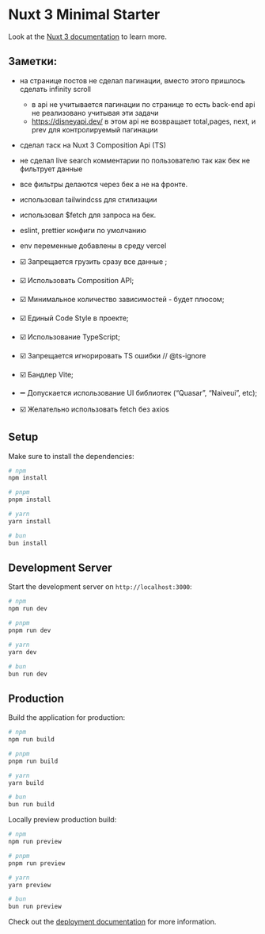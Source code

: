 # Nuxt 3 Minimal Starter

Look at the [Nuxt 3 documentation](https://nuxt.com/docs/getting-started/introduction) to learn more.

## Заметки:

- на странице постов не сделал пагинации, вместо этого пришлось сделать infinity scroll
    - в api не учитывается пагинации по странице то есть back-end api не реализовано учитывая эти задачи
    - https://disneyapi.dev/ в этом api не возвращает total,pages, next, и prev для контролируемый пагинации
- сделал таск на Nuxt 3 Composition Api (TS)
- не сделал live search комментарии по пользователю так как бек не фильтрует данные
- все фильтры делаются через бек а не на фронте.
- использовал tailwindcss для стилизации
- использовал $fetch для запроса на бек.
- eslint, prettier конфиги по умолчанию
- env переменные добавлены в среду vercel

- ☑️ Запрещается грузить сразу все данные ;
- ☑️ Использовать Composition API;
- ☑️ Минимальное количество зависимостей - будет плюсом;
- ☑️ Единый Code Style в проекте;
- ☑️ Использование TypeScript;
- ☑️ Запрещается игнорировать TS ошибки // @ts-ignore
- ☑️ Бандлер Vite;
- ➖ Допускается использование UI библиотек (“Quasar”, “Naiveui”, etc);
- ☑️ Желательно использовать fetch без axios

## Setup

Make sure to install the dependencies:

```bash
# npm
npm install

# pnpm
pnpm install

# yarn
yarn install

# bun
bun install
```

## Development Server

Start the development server on `http://localhost:3000`:

```bash
# npm
npm run dev

# pnpm
pnpm run dev

# yarn
yarn dev

# bun
bun run dev
```

## Production

Build the application for production:

```bash
# npm
npm run build

# pnpm
pnpm run build

# yarn
yarn build

# bun
bun run build
```

Locally preview production build:

```bash
# npm
npm run preview

# pnpm
pnpm run preview

# yarn
yarn preview

# bun
bun run preview
```

Check out the [deployment documentation](https://nuxt.com/docs/getting-started/deployment) for more information.
